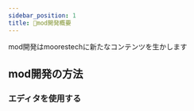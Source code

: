 ```yaml
---
sidebar_position: 1
title: 🚧mod開発概要
---
```


mod開発はmoorestechに新たなコンテンツを生かします

## mod開発の方法

### エディタを使用する